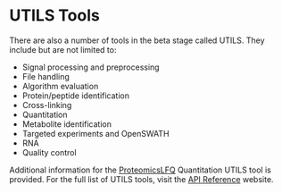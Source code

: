 UTILS Tools
===========

There are also a number of tools in the beta stage called UTILS. They include but are not limited to:

- Signal processing and preprocessing
- File handling
- Algorithm evaluation
- Protein/peptide identification
- Cross-linking
- Quantitation
- Metabolite identification
- Targeted experiments and OpenSWATH
- RNA
- Quality control

Additional information for the [ProteomicsLFQ](../topp-and-utils/proteomicslfq.md) Quantitation UTILS tool is provided. For the full list of UTILS tools, visit the [API Reference](https://abibuilder.cs.uni-tuebingen.de/archive/openms/Documentation/nightly/html/UTILS_documentation.html) website.
